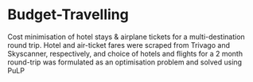 # Budget-Travelling
Cost minimisation of hotel stays &amp; airplane tickets for a multi-destination round trip.
Hotel and air-ticket fares were scraped from Trivago and Skyscanner, respectively, and choice of hotels and flights for a 2 month round-trip was formulated as an optimisation problem and solved using PuLP
